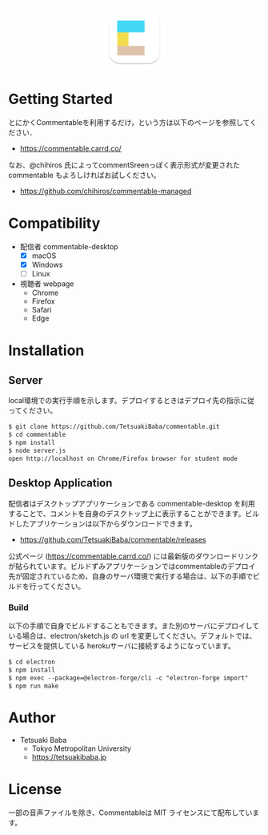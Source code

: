 <p align="center">
  <img src="./icons/commentable.app.logo.png" width="25%"/>
</p>

# Getting Started
とにかくCommentableを利用するだけ，という方は以下のページを参照してください．
  * https://commentable.carrd.co/

なお、@chihiros 氏によってcommentSreenっぽく表示形式が変更された commentable もよろしければお試しください。
  * https://github.com/chihiros/commentable-managed

# Compatibility
  * 配信者 commentable-desktop
    * [x] macOS
    * [x] Windows
    * [ ] Linux
  * 視聴者 webpage
    * Chrome
    * Firefox
    * Safari
    * Edge

# Installation

## Server
local環境での実行手順を示します。デプロイするときはデプロイ先の指示に従ってください。

```
$ git clone https://github.com/TetsuakiBaba/commentable.git
$ cd commentable
$ npm install
$ node server.js
open http://localhost on Chrome/Firefox browser for student mode
```

## Desktop Application
配信者はデスクトップアプリケーションである commentable-desktop を利用することで、コメントを自身のデスクトップ上に表示することができます。ビルドしたアプリケーションは以下からダウンロードできます。
  * https://github.com/TetsuakiBaba/commentable/releases

公式ページ (https://commentable.carrd.co/) には最新版のダウンロードリンクが貼られています。ビルドずみアプリケーションではcommentableのデプロイ先が固定されているため，自身のサーバ環境で実行する場合は、以下の手順でビルドを行ってください。

### Build
以下の手順で自身でビルドすることもできます。また別のサーバにデプロイしている場合は、electron/sketch.js の url を変更してください。デフォルトでは、サービスを提供している herokuサーバに接続するようになっています。

```
$ cd electron
$ npm install
$ npm exec --package=@electron-forge/cli -c "electron-forge import"
$ npm run make
```

# Author
  * Tetsuaki Baba
    * Tokyo Metropolitan University
    * https://tetsuakibaba.jp

# License
一部の音声ファイルを除き、Commentableは MIT ライセンスにて配布しています。